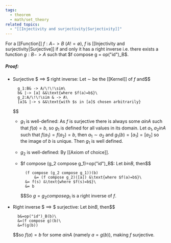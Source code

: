 ```yaml
---
tags:
  - theorem
  - math/set_theory
related topics:
  - "[[Injectivity and surjectivity|Surjectivity]]"
---
```

For a [[Function]] $f:A -> B$ ($A != \emptyset$), $f$ is [[Injectivity and surjectivity|Surjective]] if and only it has a right inverse i.e. there exists a function $g:B -> A$ such that $f compose g = op("id")_B$.
##### Proof:
- Surjective $ ==> $ right inverse:
	Let $\sim$ be the [[Kernel]] of $f$ and$$
	
		g_1:B& -> A/\!\!\sim\
		b& |-> [a] &&\text{where $f(a)=b$}\
		g_2:A/\!\!\sim & -> A\
		[a]& |-> s &&\text{with $s in [a]$ chosen arbitrarily}
	
	$$
	- $g_1$ is well-defined:
		As $f$ is surjective there is always some $a in A$ such that $f(a)=b$, so $g_1$ is defined for all values in its domain. Let $a_1,a_2 in A$ such that $f(a_1)=f(a_2)=b$, then $a_1\sim a_2$ and $g_1(b)=[a_1]=[a_2]$ so the image of $b$ is unique. Then $g_1$ is well defined.
	- $g_2$ is well-defined:
		By [[Axiom of choice]].
	- $f compose (g_2 compose g_1)=op("id")_B$:
		Let $b in B$, then$$
		
			(f compose (g_2 compose g_1))(b) 
				&= (f compose g_2)([a]) &\text{where $f(a)=b$}\
			&= f(s) &\text{where $f(s)=b$}\
			&= b
			
		$$So $g=g_2 compose g_1$ is a right inverse of $f$.
- Right inverse $ ==> $ surjective:
	Let $b in B$, then$$
	
		b&=op("id")_B(b)\
		&=(f compose g)(b)\
		&=f(g(b))
	
	$$so $f(a)=b$ for some $a in A$ (namely $a=g(b)$), making $f$ surjective.